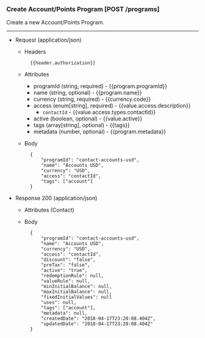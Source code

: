 ### Create Account/Points Program [POST /programs]

Create a new Account/Points Program.

---
+ Request (application/json)
    + Headers
    
            {{header.authorization}}
        
    + Attributes
        + programId (string, required) - {{program.programId}}
        + name (string, optional) - {{program.name}}
        + currency (string, required) - {{currency.code}}
        + access (enum[string], required) - {{value.access.description}}
            + `contactId` - {{value.access.types.contactId}}
        + active (boolean, optional) - {{value.active}}
        + tags (array[string], optional) - {{tags}}
        + metadata (number, optional) - {{program.metadata}}

    + Body

            {
                "programId": "contact-accounts-usd",
                "name": "Accounts USD",
                "currency": "USD",
                "access": "contactId",
                "tags": ["account"]
            }
    
+ Response 200 (application/json)
    + Attributes (Contact)

    + Body
            
            {
                "programId": "contact-accounts-usd",
                "name": "Accounts USD",
                "currency": "USD",
                "access": "contactId",
                "discount": "false",
                "preTax": "false",
                "active": "true",
                "redemptionRule": null,
                "valueRule": null,
                "minInitialBalance": null,
                "maxInitialBalance": null,
                "fixedInitialValues": null
                "uses": null,
                "tags": ["account"],
                "metadata": null,
                "createdDate": "2018-04-17T23:20:08.404Z",
                "updatedDate": "2018-04-17T23:20:08.404Z"
            }
